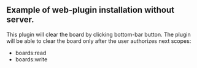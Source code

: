 ## Example of web-plugin installation without server.

This plugin will clear the board by clicking bottom-bar button. The plugin will be able to clear the board only after
the user authorizes next scopes:

- boards:read
- boards:write
